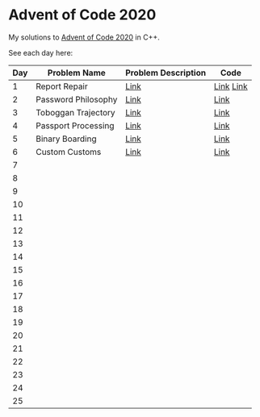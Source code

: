 # Advent of Code 2020

My solutions to [Advent of Code 2020](https://adventofcode.com/) in C++. 

See each day here:

| Day | Problem Name | Problem Description | Code |
| --- | ------------ | ------------------- | ---- |
| 1 | Report Repair | [Link](https://adventofcode.com/2020/day/1) | [Link](src/dec1_1.cc) [Link](src/dec1_2.cc) |
| 2 | Password Philosophy | [Link](https://adventofcode.com/2020/day/2) | [Link](src/dec2.cc) |
| 3 | Toboggan Trajectory | [Link](https://adventofcode.com/2020/day/3) | [Link](src/dec3.cc) |
| 4 | Passport Processing | [Link](https://adventofcode.com/2020/day/4) | [Link](src/dec4.cc) |
| 5 | Binary Boarding | [Link](https://adventofcode.com/2020/day/5) | [Link](src/dec5.cc) |
| 6 | Custom Customs | [Link](https://adventofcode.com/2020/day/6) | [Link](src/dec6.cc) |
| 7 |  |  |  |
| 8 |  |  |  |
| 9 |  |  |  |
| 10 |  |  |  |
| 11 |  |  |  |
| 12 |  |  |  |
| 13 |  |  |  |
| 14 |  |  |  |
| 15 |  |  |  |
| 16 |  |  |  |
| 17 |  |  |  |
| 18 |  |  |  |
| 19 |  |  |  |
| 20 |  |  |  |
| 21 |  |  |  |
| 22 |  |  |  |
| 23 |  |  |  |
| 24 |  |  |  |
| 25 |  |  |  |
